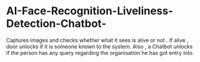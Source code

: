 # AI-Face-Recognition-Liveliness-Detection-Chatbot-
Captures images and checks whether what it sees is alive or not . If alive , door unlocks if it is someone known to the system. Also , a Chatbot unlocks if the person has any query regarding the organisation he has got entry into.
